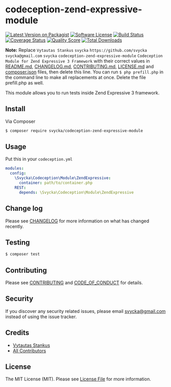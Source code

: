 # codeception-zend-expressive-module

[![Latest Version on Packagist][ico-version]][link-packagist]
[![Software License][ico-license]](LICENSE.md)
[![Build Status][ico-travis]][link-travis]
[![Coverage Status][ico-scrutinizer]][link-scrutinizer]
[![Quality Score][ico-code-quality]][link-code-quality]
[![Total Downloads][ico-downloads]][link-downloads]

**Note:** Replace ```Vytautas Stankus``` ```svycka``` ```https://github.com/svycka``` ```svycka@gmail.com``` ```svycka``` ```codeception-zend-expressive-module``` ```Codeception Module for Zend Expressive 3 Framework``` with their correct values in [README.md](README.md), [CHANGELOG.md](CHANGELOG.md), [CONTRIBUTING.md](CONTRIBUTING.md), [LICENSE.md](LICENSE.md) and [composer.json](composer.json) files, then delete this line. You can run `$ php prefill.php` in the command line to make all replacements at once. Delete the file prefill.php as well.

This module allows you to run tests inside Zend Expressive 3 framework.


## Install

Via Composer

``` bash
$ composer require svycka/codeception-zend-expressive-module
```

## Usage

Put this in your `codeception.yml`
``` yml
modules:
  config:
    \Svycka\Codeception\Module\ZendExpressive:
      container: path/to/container.php
    REST:
      depends: \Svycka\Codeception\Module\ZendExpressive
```

## Change log

Please see [CHANGELOG](CHANGELOG.md) for more information on what has changed recently.

## Testing

``` bash
$ composer test
```

## Contributing

Please see [CONTRIBUTING](CONTRIBUTING.md) and [CODE_OF_CONDUCT](CODE_OF_CONDUCT.md) for details.

## Security

If you discover any security related issues, please email svycka@gmail.com instead of using the issue tracker.

## Credits

- [Vytautas Stankus][link-author]
- [All Contributors][link-contributors]

## License

The MIT License (MIT). Please see [License File](LICENSE.md) for more information.

[ico-version]: https://img.shields.io/packagist/v/svycka/codeception-zend-expressive-module.svg?style=flat-square
[ico-license]: https://img.shields.io/badge/license-MIT-brightgreen.svg?style=flat-square
[ico-travis]: https://img.shields.io/travis/svycka/codeception-zend-expressive-module/master.svg?style=flat-square
[ico-scrutinizer]: https://img.shields.io/scrutinizer/coverage/g/svycka/codeception-zend-expressive-module.svg?style=flat-square
[ico-code-quality]: https://img.shields.io/scrutinizer/g/svycka/codeception-zend-expressive-module.svg?style=flat-square
[ico-downloads]: https://img.shields.io/packagist/dt/svycka/codeception-zend-expressive-module.svg?style=flat-square

[link-packagist]: https://packagist.org/packages/svycka/codeception-zend-expressive-module
[link-travis]: https://travis-ci.org/svycka/codeception-zend-expressive-module
[link-scrutinizer]: https://scrutinizer-ci.com/g/svycka/codeception-zend-expressive-module/code-structure
[link-code-quality]: https://scrutinizer-ci.com/g/svycka/codeception-zend-expressive-module
[link-downloads]: https://packagist.org/packages/svycka/codeception-zend-expressive-module
[link-author]: https://github.com/svycka
[link-contributors]: ../../contributors
